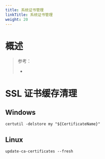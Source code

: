 ```yaml
---
title: 系统证书管理
linkTitle: 系统证书管理
weight: 20
---
```


# 概述

> 参考：
>
> -

# SSL 证书缓存清理

## Windows

`certutil -delstore my "${CertificateName}"`

## Linux

`update-ca-certificates --fresh`
